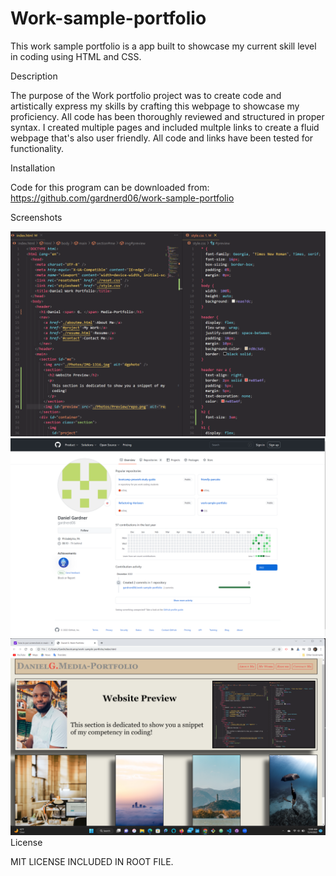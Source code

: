 # Work-sample-portfolio

This work sample portfolio is a app built to showcase my current skill level in coding using HTML and CSS.

Description

The purpose of the Work portfolio project was to create code and artistically express my skills by crafting this webpage to showcase my proficiency. All code has been thoroughly reviewed and structured in proper syntax. I created multiple pages and included multple links to create a fluid webpage that's also user friendly. All code and links have been tested for functionality.

Installation

Code for this program can be downloaded from: https://github.com/gardnerd06/work-sample-portfolio

Screenshots

![](/Photos/Preview/Code.png)
![](Photos/Preview/repo.png)
![](</Photos/Preview/Screenshot%20(7).png>)
License

MIT LICENSE INCLUDED IN ROOT FILE.

[def]: main/Photos/Preview/Code.png
